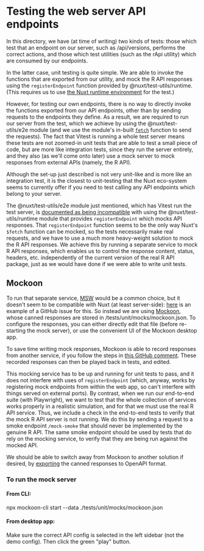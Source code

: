 # Testing the web server API endpoints

In this directory, we have (at time of writing) two kinds of tests: those which test that an endpoint on our server, such as /api/versions, performs the correct actions, and those which test utilities (such as the rApi utility) which are consumed by our endpoints.

In the latter case, unit testing is quite simple. We are able to invoke the functions that are exported from our utility, and mock the R API responses using the `registerEndpoint` function provided by @nuxt/test-utils/runtime. (This requires us to use [the Nuxt runtime environment](https://nuxt.com/docs/getting-started/testing#using-a-nuxt-runtime-environment) for the test.)

However, for testing our own endpoints, there is no way to directly invoke the functions exported from our API endpoints, other than by sending requests to the endpoints they define. As a result, we are required to run our server from the test, which we achieve by using the @nuxt/test-utils/e2e module (and we use the module's in-built [`fetch`](https://nuxt.com/docs/getting-started/testing#fetchurl-1) function to send the requests). The fact that Vitest is running a whole test server means these tests are not zoomed-in unit tests that are able to test a small piece of code, but are more like integration tests, since they run the server entirely, and they also (as we'll come onto later) use a mock server to mock responses from external APIs (namely, the R API).

Although the set-up just described is not very unit-like and is more like an integration test, it is the closest to unit-testing that the Nuxt eco-system seems to currently offer if you need to test calling any API endpoints which belong to your server.

The @nuxt/test-utils/e2e module just mentioned, which has Vitest run the test server, is [documented as being incompatible](https://nuxt.com/docs/getting-started/testing#conflict-with-end-to-end-testing) with using the @nuxt/test-utils/runtime module that provides `registerEndpoint` which mocks API responses. That `registerEndpoint` function seems to be the only way Nuxt's `$fetch` function can be mocked, so the tests necessarily make real requests, and we have to use a much more heavy-weight solution to mock the R API responses. We achieve this by running a separate service to mock R API responses, which enables us to control the response content, status, headers, etc. independently of the current version of the real R API package, just as we would have done if we were able to write unit tests.

## Mockoon

To run that separate service, [MSW](https://mswjs.io/) would be a common choice, but it doesn't seem to be compatible with Nuxt (at least server-side): [here](https://github.com/nuxt/test-utils/issues/775) is an example of a GitHub issue for this. So instead we are using [Mockoon](https://mockoon.com/), whose canned responses are stored in /tests/unit/mocks/mockoon.json. To configure the responses, you can either directly edit that file (before re-starting the mock server), or use the convenient UI of the Mockoon desktop app.

To save time writing mock responses, Mockoon is able to record responses from another service, if you follow the steps in [this GitHub comment](https://github.com/mockoon/mockoon/issues/21#issuecomment-1900049410). These recorded responses can then be played back in tests, and edited.

This mocking service has to be up and running for unit tests to pass, and it does not interfere with uses of `registerEndpoint` (which, anyway, works by registering mock endpoints from within the web app, so can't interfere with things served on external ports). By contrast, when we run our end-to-end suite (with Playwright), we want to test that the whole collection of services works properly in a realistic simulation, and for that we must use the real R API service. Thus, we include a check in the end-to-end tests to verify that the mock R API server is not running. We do this by sending a request to a smoke endpoint `/mock-smoke` that should never be implemented by the genuine R API. The same smoke endpoint should be used by tests that do rely on the mocking service, to verify that they are being run against the mocked API.

We should be able to switch away from Mockoon to another solution if desired, by [exporting](https://mockoon.com/docs/latest/openapi/import-export-openapi-format/) the canned responses to OpenAPI format.

### To run the mock server

#### From CLI:

npx mockoon-cli start --data ./tests/unit/mocks/mockoon.json

#### From desktop app:

Make sure the correct API config is selected in the left sidebar (not the demo config). Then click the green "play" button.
